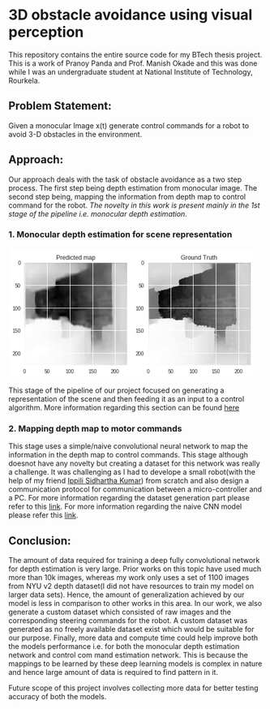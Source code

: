 # 3D obstacle avoidance using visual perception
This repository contains the entire source code for my BTech thesis project. This is a work of Pranoy Panda and Prof. Manish Okade and this was done while I was an undergraduate student at National Institute of Technology, Rourkela.

## Problem Statement: 
Given a monocular Image x(t) generate control commands for a robot to avoid 3-D obstacles in the environment.

## Approach:
Our approach deals with the task of obstacle avoidance as a two step process. The first step being depth estimation from monocular image. The second step being,
mapping the information from depth map to control command for the robot. *The novelty in this work is present mainly in the 1st stage of the pipeline i.e. monocular depth estimation.*

### 1. Monocular depth estimation for scene representation
![](./1.png )

This stage of the pipeline of our project focused on generating a representation of the scene and then feeding it as an input to a control algorithm. More information regarding this section can be found [here](https://github.com/pranoy-panda/BTech_project/blob/master/mono_depth_est/README.md#my-projects-readme)

### 2. Mapping depth map to motor commands
This stage uses a simple/naive convolutional neural network to map the information in the depth map to control commands. This stage although doesnot have any novelty but creating a dataset for this network was really a challenge. It was challenging as I had to develope a small robot(with the help of my friend [Ippili Sidhartha Kumar](https://www.linkedin.com/in/ippili-sidhartha-kumar-307443112/)) from scratch and also design a communication protocol for communication between a micro-controller and a PC.
For more information regarding the dataset generation part please refer to this [link](https://github.com/pranoy-panda/BTech_project/blob/master/Dataset_generation_planning/README.md). For more information regarding the naive CNN model please refer this [link](https://github.com/pranoy-panda/BTech_project/blob/master/naive_network_planning/README.md).

## Conclusion:
The amount of data required for training a deep fully convolutional network for
depth estimation is very large. Prior works on this topic have used much more than
10k images, whereas my work only uses a set of 1100 images from NYU v2 depth
dataset(I did not have resources to train my model on larger data sets). Hence, the amount of generalization achieved by our model is less in comparison to other works in this area.
In our work, we also generate a custom dataset which consisted of raw images
and the corresponding steering commands for the robot. A custom dataset was generated as no freely available dataset exist which would be suitable for our purpose.
Finally, more data and compute time could help improve both the models performance i.e. for both the monocular depth estimation network and control com
mand estimation network. This is because the mappings to be learned by these deep
learning models is complex in nature and hence large amount of data is required to
find pattern in it.

Future scope of this project involves collecting more data for better testing accuracy of both the models.

